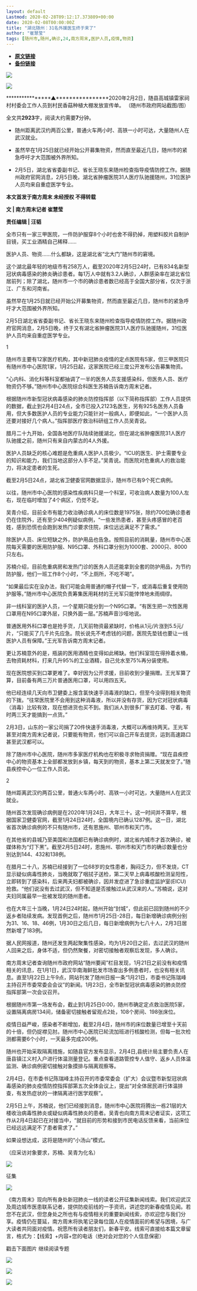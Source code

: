 ```yaml
---
layout: default
Lastmod: 2020-02-28T09:12:17.373809+00:00
date: 2020-02-08T00:00:00Z
title: "湖北随州：31名外援医生终于来了"
author: "崔慧莹"
tags: [随州市,随州,确诊,24,南方周末,医护人员,疫情,物资]
---
```


* [**原文链接**](http://mp.weixin.qq.com/s?__biz=Njk5MTE1&mid=2652403836&idx=1&sn=b057eee61de3e202fed6bfc702a8b6e1&chksm=33d985f804ae0ceed14052c2c91110db31f0fe226e63f568781c039fca145aa261f4e874a2c7#rd)
* [**备份链接**](http://archive.is/iEbVm)


[![](/images/post/8a9380d1c9d44a084a45f1876dbc4564.jpg)](http://nfh5.sualyee.com/v3/idea/7tCGBrb5)  

![](/images/post/0e91b4e5888bc6e3c61751bf5da28f70.jpg)

****************▲****************2020年2月2日，随县高城镇雷家祠村村委会工作人员到村民香菇种植大棚发放宣传单。 （随州市政府网站截图/图）

  

全文共****2923****字，阅读大约需要**7**分钟。

*   随州距离武汉约两百公里，普通火车两小时、高铁一小时可达，大量随州人在武汉就业。  
    

*   虽然早在1月25日就已经开始公开募集物资，然而直至最近几日，随州市的紧急呼吁才大范围被外界所知。
    

*   2月5日，湖北省省委副书记、省长王晓东来随州检查指导疫情防控工作。据随州政府官网消息，2月5日晚，湖北省肿瘤医院31人医疗队驰援随州，31位医护人员均来自重症医学专业。
    

**本文首发于南方周末 未经授权 不得转载**

**文 | 南方周末记者 崔慧莹**

**责任编辑 | 汪韬**

全市只有一家三甲医院，一件防护服穿8个小时也舍不得扔掉，用塑料胶片自制护目镜，买工业酒精自己稀释……

  

医护人员、物资……什么都缺，这是湖北省“北大门”随州市的窘境。

  

这个湖北最年轻的地级市有258万人，截至2020年2月5日24时，已有834名新型冠状病毒感染的肺炎确诊患者。每1万人中就有3.2人确诊，人群感染率在湖北省位居前列；除了湖北，随州市一个市的确诊患者数已经高于全国大部分省，仅次于浙江、广东和河南省。

  

虽然早在1月25日就已经开始公开募集物资，然而直至最近几日，随州市的紧急呼吁才大范围被外界所知。

  

2月5日湖北省省委副书记、省长王晓东来随州检查指导疫情防控工作。据随州政府官网消息，2月5日晚，终于又有湖北省肿瘤医院31人医疗队驰援随州，31位医护人员均来自重症医学专业。

  

1

  

随州市主要有12家医疗机构，其中新冠肺炎疫情的定点医院有5家，但三甲医院只有随州市中心医院1家，1月25日起，这家医院已经三度公开发布公告募集物资。

  

“心内科、消化科等科室都抽调了一半的医务人员支援感染科，但医务人员、医疗物资仍不够。”随州市中心医院综合科医生苏楠告诉南方周末记者。

  

根据随州市新型冠状病毒感染的肺炎防控指挥部（以下简称指挥部）工作人员提供的数据，截止到2月4日24点，全市已投入2123名医生，另有925名医务人员备用，但大多数医护人员的专业能力只能针对一般病人，即便如此，“一个医护人员还要对接好几个病人。”指挥部医疗救治科研组工作人员吴青说。

  

腊月二十九开始，全国各地医疗队陆续驰援湖北，但在湖北省肿瘤医院31人医疗队驰援之前，随州只有来自内蒙古的4人外援。

  

医护人员缺乏的核心难题是危重病人医护人员极少。“ICU的医生、护士需要专业的知识和能力，我们当地这部分人手不足。”吴青说。而医院对危重病人的救治能力，将决定患者的生死。

  

截至2月5日24点，湖北省卫健委官网数据显示，随州市已有9个死亡病例。

  

以往，随州市中心医院的感染性疾病科只是一个科室，可收治病人数量为100人左右，现在临时增加了4个病区，仍觉不足。

  

吴青介绍，目前全市有能力收治确诊病人的床位数是1975张，除约700位确诊患者仍在住院外，还有至少404例疑似病例，“一些发热患者，甚至头疼感冒的老百姓，感到恐慌也会跑到发热门诊要求住院，床位远远满足不了需求。”

  

除医护人员、床位短缺之外，防护用品也告急。按照目前的消耗量，随州市中心医院每天需要的医用防护服、N95口罩、外科口罩分别为1000套、2000只、8000只左右。

  

苏楠介绍，目前危重病房和发热门诊的医务人员还能拿到全套的防护用品，为节约防护服，他们一班工作8个小时，“不上厕所，不吃不喝”。

  

“如果最后实在没办法，我们可能会用普通的帽子代替一下，或消毒后重复使用防护服等。”随州市中心医院负责筹集医用耗材的王光军只能悻悻地未雨绸缪。

  

非一线科室的医护人员，一个星期只能分到一个N95口罩。“有医生把一次性医用口罩用在N95口罩外层，只换外面一层。”苏楠声音沙哑地说。

  

普通医用外科口罩也是抢手货，几天前物资最紧缺时，价格从1元/片涨到5.5元/片，“只能买了几千片先应急。院长说先不考虑钱的问题，医院先垫钱也要让一线医护人员有保障。”王光军告诉南方周末记者。

  

更让苏楠意外的是，瓶装的医用酒精也变得如此稀缺。他们科室现在得拎着水桶，去物资耗材科，打来几升95%的工业酒精，自己兑水至75%再分装使用。

  

现在医院想买到口罩更难了。幸好因为公开求援，目前收到少量捐赠。王光军算了算，目前备有两三万片普通医用口罩，可以用四五天。

  

他已经连续几天向市卫健委上报含氯快速手消毒液的缺口，但至今没得到相关物资的下拨。“往常医院里不会用到这种消毒液，所以并没有存货，因为它对冠状病毒（消毒）比较有效，现在想进货也买不到。我们派人到很多厂家去盯着、守着，有时两三天才能搞到一点货。”

  

2月3日，山东的一家公司捐了20件快速手消毒液，大概可以再维持两天。王光军甚至对南方周末记者说，只要能有物资，他们可以自己开车去提货，运到高速路口甚至武汉都可以。

  

除了随州市中心医院，随州市多家医疗机构也在积极寻求物资捐赠。“现在县疾控中心的物资基本上全部都发放到乡镇，每天到的物资，基本上第二天就发空了。”随县疾控中心一位工作人员说。

  

2

  

随州距离武汉约两百公里，普通火车两小时、高铁一小时可达，大量随州人在武汉就业。

  

随州首次发现确诊病例是在2020年1月24日，大年三十。这一时间并不算早，根据国家卫健委官网，截至1月24日24时，全国境内已确认1287例。这一日，湖北省首次确诊病例的不只有随州市，还有恩施州、鄂州市和天门市。

  

在其他省的县城乃至美国和法国都已有确诊病例时，湖北省内城市才首次确诊，被媒体称为“灯下黑”。截至2月5日24时，恩施州、鄂州市和天门市的确诊数量也分别达到144、432和138例。

  

在腊月二十八，苏楠已经接到了一位68岁的女性患者，胸闷乏力，但不发烧，CT显示疑似病毒性肺炎，当晚就取了咽拭子送检，第二天早上病毒核酸检测呈阳性，立即转到了感染科，后来两夫妇都被确诊，因并发症进了急诊重症监护室(EICU)抢救。“他们说没有去过武汉，但不知道是否接触过从武汉来的人。”苏楠说，这对夫妇同属最早一批被发现的随州患者。

  

也在大年三十当晚，1月24日24时起，随州开始“封城”，但此前已回到随州的不少返乡者陆续发病。发现首例之后，随州市1月25日-28日，每日新增确诊病例分别为31、16、18、46例，1月30日之后几日，每日新增病例为七八十人，2月3日居然新增了183例。

  

据人民网报道，随州还发生两起聚集性感染，均为1月20日之前，去过武汉的随州人回来之后，身体不适，但仍然聚餐，对密切接触者观察后发现，多人确诊。

  

南方周末记者查询随州市政府网站“随州要闻”栏目发现，1月21日之前没有和疫情相关的讯息，在1月1日，武汉华南海鲜批发市场查出多例患者时，也没有相关讯息。直至1月22日上午9点，网站刊发了随州日报一条“1月21日，市委书记陈瑞峰主持召开市委常委会会议”的新闻。1月23日，全市新型冠状病毒感染的肺炎防控指挥部第一次会议召开。

  

根据随州市第一场发布会，截止到1月25日0:00，随州市确定定点救治医院5家，设置隔离病房134间，储备密切接触者留观点2处，108个房间、198张床位。

  

疫情日益严峻，感染者不断增加，截至2月4日，随州市的床位数量已增至十天前的十倍，但仍捉襟见肘。随州市中心医院已轮流加班进行核酸检测，但每一批次检测都需要6个小时，一天最多完成200例。

  

随州也开始采取隔离措施，如随县官方发布显示，2月4日,县统计局主要负责人在唐县镇江义村入户进行体温测量登记。重点查看道路管控专人值守、返乡人员体温监测、确诊病例密切接触对象摸排与隔离观察等。

  

2月4日，在市委书记陈瑞峰主持召开的市委常委会（扩大）会议暨市新型冠状病毒感染的肺炎疫情防控指挥部第五次全体会议上，提出“对全体居民进行体温排查，有发热症状的一律隔离进行医学观察”。

  

2月5日上午，苏楠说，他们已经接到消息，随州市中心医院将腾出一栋21层的大楼收治病毒性肺炎或疑似病毒性肺炎的患者。吴青也向南方周末记者证实，这项工作从2月4日起已在对接当中，“就目前的形势和接到市民电话反馈来看，当前床位已经远远满足不了患者需求了。”

  

如果设想达成，这将是随州的“小汤山”模式。

  

（应采访对象要求，苏楠、吴青为化名）

  

![](/images/post/458f0f5b0676eb7f1a31039be5e9fa15.jpg)

征集

  

![](/images/post/6c682736f28f926572665e56db3af054.jpg)

《南方周末》现向所有身处新冠肺炎一线的读者公开征集新闻线索。我们欢迎武汉及周边城市医患联系记者，提供防疫前线的一手资讯，讲述您的新春疫情见闻。若您不在武汉，但您身处之所也有与疫情相关的重要新闻线索，亦欢迎您与我们分享。疫情仍在蔓延，南方周末将执笔记录每位国人在疫情面前的希望与困境，与广大读者共同面对疫情。祝愿所有读者朋友们，新春平安。线索可直接给本篇文章留言，格式为：【线索】+内容+您的电话（绝对会对您的个人信息保密）

戳击下面图片 继续阅读专题

[![](/images/post/4c1172650cff0479d61ef672e19bb2d4.jpg)](http://www.infzm.com/content/174984?from=nfzmwx)

  

![](/images/post/199619e2636ae24ac70fc2cc00baaa25.jpg)

[![](/images/post/bc640b661b3af328e341d4a933e27fc5.jpg)](http://www.infzm.com/wap/#/vip?plnl=104)

